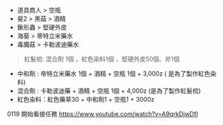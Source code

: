 - 道具商人 > 空瓶
- 斐2 > 黑菇 > 酒精
- 鍬形蟲 > 堅硬外皮
- 海葵 > 蒂特立米藥水
- 毒魔菇 > 卡勒波迪藥水

> 紅髮梳: 混合劑 1個 ，紅色染料1個 ，堅硬外皮50個、斧1個

- 中和劑  :  帝特立米藥水 1個 + 酒精 + 空瓶 1個 + 3,000z ( 是為了製作紅色染料)
- 混合劑  :  卡勒波迪藥 + 酒精 + 空瓶 1個 + 4,000z (是為了製作紅髮梳)
- 紅色染料：紅色藥草30 + 中和劑1 + 空瓶1 + 3000z

0119 開始看接任務
https://www.youtube.com/watch?v=A9qrkDjwDfI
